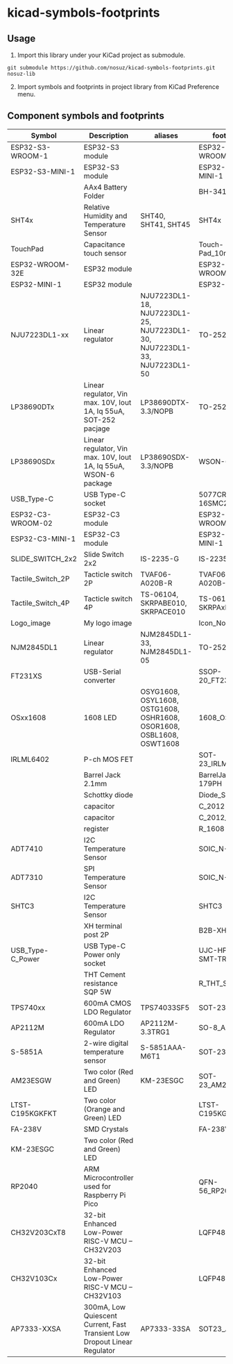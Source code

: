 # kicad-symbols-footprints

## Usage

1. Import this library under your KiCad project as submodule.

```
git submodule https://github.com/nosuz/kicad-symbols-footprints.git nosuz-lib
```

2. Import symbols and footprints in project library from KiCad Preference menu.

## Component symbols and footprints

| Symbol            | Description                                                               | aliases                                                                   | footprint            |
| ----------------- | ------------------------------------------------------------------------- | ------------------------------------------------------------------------- | -------------------- |
| ESP32-S3-WROOM-1  | ESP32-S3 module                                                           |                                                                           | ESP32-S3-WROOM-1     |
| ESP32-S3-MINI-1   | ESP32-S3 module                                                           |                                                                           | ESP32-S3-MINI-1      |
|                   | AAx4 Battery Folder                                                       |                                                                           | BH-341-2P            |
| SHT4x             | Relative Humidity and Temperature Sensor                                  | SHT40, SHT41, SHT45                                                       | SHT4x                |
| TouchPad          | Capacitance touch sensor                                                  |                                                                           | Touch-Pad_10mm       |
| ESP32-WROOM-32E   | ESP32 module                                                              |                                                                           | ESP32-WROOM-32E      |
| ESP32-MINI-1      | ESP32 module                                                              |                                                                           | ESP32-MINI-1         |
| NJU7223DL1-xx     | Linear regulator                                                          | NJU7223DL1-18, NJU7223DL1-25, NJU7223DL1-30, NJU7223DL1-33, NJU7223DL1-50 | TO-252-3-L1          |
| LP38690DTx        | Linear regulator, Vin max. 10V, Iout 1A, Iq 55uA, SOT-252 pacjage         | LP38690DTX-3.3/NOPB                                                       | TO-252-3-L1          |
| LP38690SDx        | Linear regulator, Vin max. 10V, Iout 1A, Iq 55uA, WSON-6 package          | LP38690SDX-3.3/NOPB                                                       | WSON-6               |
| USB_Type-C        | USB Type-C socket                                                         |                                                                           | 5077CR-16SMC2-BK-TR  |
| ESP32-C3-WROOM-02 | ESP32-C3 module                                                           |                                                                           | ESP32-C3-WROOM-02    |
| ESP32-C3-MINI-1   | ESP32-C3 module                                                           |                                                                           | ESP32-C3-MINI-1      |
| SLIDE_SWITCH_2x2  | Slide Switch 2x2                                                          | IS-2235-G                                                                 | IS-2235-G            |
| Tactile_Switch_2P | Tacticle switch 2P                                                        | TVAF06-A020B-R                                                            | TVAF06-A020B-R       |
| Tactile_Switch_4P | Tacticle switch 4P                                                        | TS-06104, SKRPABE010, SKRPACE010                                          | TS-06104, SKRPAxE010 |
| Logo_image        | My logo image                                                             |                                                                           | Icon_Nosuz           |
| NJM2845DL1        | Linear regulator                                                          | NJM2845DL1-33, NJM2845DL1-05                                              | TO-252-3-L1          |
| FT231XS           | USB-Serial converter                                                      |                                                                           | SSOP-20_FT231X       |
| OSxx1608          | 1608 LED                                                                  | OSYG1608, OSYL1608, OSTG1608, OSHR1608, OSOR1608, OSBL1608, OSWT1608      | 1608_OSxx1608        |
| IRLML6402         | P-ch MOS FET                                                              |                                                                           | SOT-23_IRLML6402     |
|                   | Barrel Jack 2.1mm                                                         |                                                                           | BarrelJack_MJ-179PH  |
|                   | Schottky diode                                                            |                                                                           | Diode_SS2040FL       |
|                   | capacitor                                                                 |                                                                           | C_2012               |
|                   | capacitor                                                                 |                                                                           | C_2012_Large         |
|                   | register                                                                  |                                                                           | R_1608               |
| ADT7410           | I2C Temperature Sensor                                                    |                                                                           | SOIC_N-8             |
| ADT7310           | SPI Temperature Sensor                                                    |                                                                           | SOIC_N-8             |
| SHTC3             | I2C Temperature Sensor                                                    |                                                                           | SHTC3                |
|                   | XH terminal post 2P                                                       |                                                                           | B2B-XH-A             |
| USB_Type-C_Power  | USB Type-C Power only socket                                              |                                                                           | UJC-HP-3-SMT-TR      |
|                   | THT Cement resistance SQP 5W                                              |                                                                           | R_THT_SQP5W          |
| TPS740xx          | 600mA CMOS LDO Regulator                                                  | TPS74033SF5                                                               | SOT-23-5L            |
| AP2112M           | 600mA LDO Regulator                                                       | AP2112M-3.3TRG1                                                           | SO-8_AP2112M         |
| S-5851A           | 2-wire digital temperature sensor                                         | S-5851AAA-M6T1                                                            | SOT-23-6             |
| AM23ESGW          | Two color (Red and Green) LED                                             | KM-23ESGC                                                                 | SOT-23_AM23ESGW      |
| LTST-C195KGKFKT   | Two color (Orange and Green) LED                                          |                                                                           | LTST-C195KGKFKT      |
| FA-238V           | SMD Crystals                                                              |                                                                           | FA-238V              |
| KM-23ESGC         | Two color (Red and Green) LED                                             |                                                                           |                      |
| RP2040            | ARM Microcontroller used for Raspberry Pi Pico                            |                                                                           | QFN-56_RP2040        |
| CH32V203CxT8      | 32-bit Enhanced Low-Power RISC-V MCU – CH32V203                           |                                                                           | LQFP48               |
| CH32V103Cx        | 32-bit Enhanced Low-Power RISC-V MCU – CH32V103                           |                                                                           | LQFP48               |
| AP7333-XXSA       | 300mA, Low Quiescent Current, Fast Transient Low Dropout Linear Regulator | AP7333-33SA                                                               | SOT23_AP7333         |

